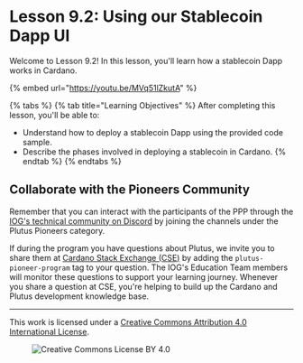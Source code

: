 # Lesson 9.2: Using our Stablecoin Dapp UI

Welcome to Lesson 9.2! In this lesson, you'll learn how a stablecoin Dapp works in Cardano.

{% embed url="https://youtu.be/MVq51lZkutA" %}

{% tabs %}
{% tab title="Learning Objectives" %}
After completing this lesson, you'll be able to:

* Understand how to deploy a stablecoin Dapp using the provided code sample.
* Describe the phases involved in deploying a stablecoin in Cardano.
{% endtab %}
{% endtabs %}

## Collaborate with the Pioneers Community

Remember that you can interact with the participants of the PPP through the [IOG's technical community on Discord](https://discord.gg/inputoutput) by joining the channels under the Plutus Pioneers category.

If during the program you have questions about Plutus, we invite you to share them at [Cardano Stack Exchange (CSE)](https://cardano.stackexchange.com/) by adding the `plutus-pioneer-program` tag to your question. The IOG's Education Team members will monitor these questions to support your learning journey. Whenever you share a question at CSE, you're helping to build up the Cardano and Plutus development knowledge base.

---

This work is licensed under a [Creative Commons Attribution 4.0 International License](http://creativecommons.org/licenses/by/4.0/).

<figure><img src="https://i.creativecommons.org/l/by/4.0/88x31.png" alt="Creative Commons License BY 4.0"></figure>